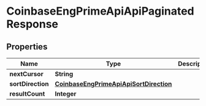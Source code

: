 
# CoinbaseEngPrimeApiApiPaginatedResponse

## Properties
Name | Type | Description | Notes
------------ | ------------- | ------------- | -------------
**nextCursor** | **String** |  | 
**sortDirection** | [**CoinbaseEngPrimeApiApiSortDirection**](CoinbaseEngPrimeApiApiSortDirection.md) |  | 
**resultCount** | **Integer** |  | 



